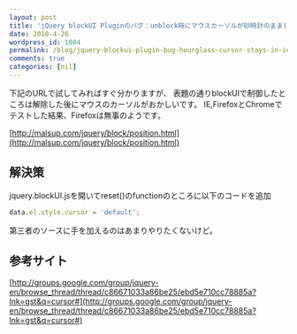 ```yaml
---
layout: post
title: 'jQuery blockUI Pluginのバグ：unblock時にマウスカーソルが砂時計のまま(IE, Chrome)'
date: 2010-4-26
wordpress_id: 1084
permalink: /blog/jquery-blockui-plugin-bug-hourglass-cursor-stays-in-ie-and-chrome
comments: true
categories: [nil]
---
```

下記のURLで試してみればすぐ分かりますが、
表題の通りblockUIで制御したところは解除した後にマウスのカーソルがおかしいです。
IE,FirefoxとChromeでテストした結果、Firefoxは無事のようです。

[http://malsup.com/jquery/block/position.html](http://malsup.com/jquery/block/position.html)

## 解決策
jquery.blockUI.jsを開いてreset()のfunctionのところに以下のコードを追加

```javascript
data.el.style.cursor = 'default';

```

第三者のソースに手を加えるのはあまりやりたくないけど。

## 参考サイト
[http://groups.google.com/group/jquery-en/browse_thread/thread/c86671033a86be25/ebd5e710cc78885a?lnk=gst&q=cursor#](http://groups.google.com/group/jquery-en/browse_thread/thread/c86671033a86be25/ebd5e710cc78885a?lnk=gst&q=cursor#)
